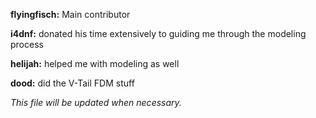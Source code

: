 **flyingfisch:** Main contributor

**i4dnf:** donated his time extensively to guiding me through the modeling process

**helijah:** helped me with modeling as well

**dood:** did the V-Tail FDM stuff


_This file will be updated when necessary._
